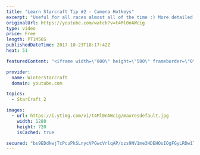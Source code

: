 ```yaml
---
title: "Learn Starcraft Tip #2 - Camera Hotkeys"
excerpt: "Useful for all races almost all of the time :) More detailed guides/tutorials under the learn to play starcraft playlist."
originalUrl: https://youtube.com/watch?v=t4Ml0nAWcig
type: video
price: Free
length: PT1M56S
publishedDateTime: 2017-10-23T18:17:42Z
heat: 51

featuredContent: "<iframe width=\"800\" height=\"500\" frameborder=\"0\" src=\"https://www.youtube.com/embed/t4Ml0nAWcig\" allow=\"accelerometer; autoplay; encrypted-media; gyroscope; picture-in-picture\" allowfullscreen></iframe>"

provider:
  name: WinterStarcraft
  domain: youtube.com

topics:
  - StarCraft 2

images:
  - url: https://i.ytimg.com/vi/t4Ml0nAWcig/maxresdefault.jpg
    width: 1280
    height: 720
    isCached: true

secured: "bs9EDdkwjTcPcuPkSLnycVPGwcVrlqAP/ozs9NV1me3HDEHOuIOgFGyLRDw1T0PV9oROnF2HUptg7Wu0XKoXiY/LGNVZk0azglSKD8A/xe7ec/bEy5MBN4d3Q3RkZh2ssXI+Z83W1Lz7xWTRnUNHWvtia35nEKMClkfmSwAfp8KCaTaeNgBc1iIrssP2kWyQ+FknP4xQ0qhC//44od+Cw4hmcGU1EaM5vv0EtNTCVOsj6SugaHvf7Iw2J9qcpagajYvOmICbx7ue1qHeWOwIBTOgUllMPdVZoe7MBEJ3nlIpf67bAFC2v9bvAeJBDrwYuuZU1CNdUFcvhSf6ZNw574Blh0tGXxyuv2F77siqA1IXIPyxrZ0fSppDKog/gHG9T8tu/U8rPmkd0cLO7iPK0FxIrZM0J9OZ7gWieEhUe5M=;3HyHLe9Hh9sdLktv6cGO2Q=="
---
```


